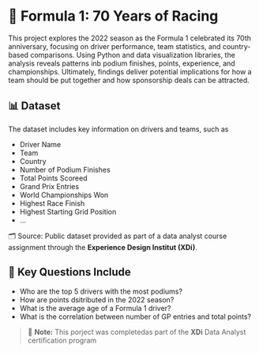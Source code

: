 # 🏁 Formula 1: 70 Years of Racing

This project explores the 2022 season as the Formula 1 celebrated its 70th anniversary, focusing on driver performance, team statistics, and country-based comparisons. Using Python and data visualization libraries, the analysis reveals patterns inb podium finishes, points, experience, and championships. Ultimately, findings deliver potential implications for how a team should be put together and how sponsorship deals can be attracted.

## 📊 Dataset

The dataset includes key information on drivers and teams, such as 

- Driver Name
- Team
- Country
- Number of Podium Finishes
- Total Points Scoreed
- Grand Prix Entries
- World Championships Won
- Highest Race Finish
- Highest Starting Grid Position
- ...

🗂️ Source: Public dataset provided as part of a data analyst course assignment through the **Experience Design Institut (XDi)**.

## 🔎 Key Questions Include

- Who are the top 5 drivers with the most podiums?
- How are points dsitributed in the 2022 season?
- What is the average age of a Formula 1 driver?
- What is the correlation between number of GP entries and total points?

> 💬 **Note:** This porject was completedas part of the **XDi** Data Analyst certification program
